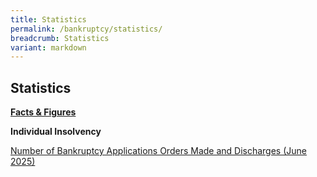 ```yaml
---
title: Statistics
permalink: /bankruptcy/statistics/
breadcrumb: Statistics
variant: markdown
---
```

Statistics
---

<u><b>Facts &amp; Figures</b></u>

**Individual Insolvency**

[Number of Bankruptcy Applications Orders Made and Discharges (June 2025)](/files/IID%20Statistics%20/NumberofBankruptcyApplicationsOrdersMadeandDischarges_June2025_.pdf)